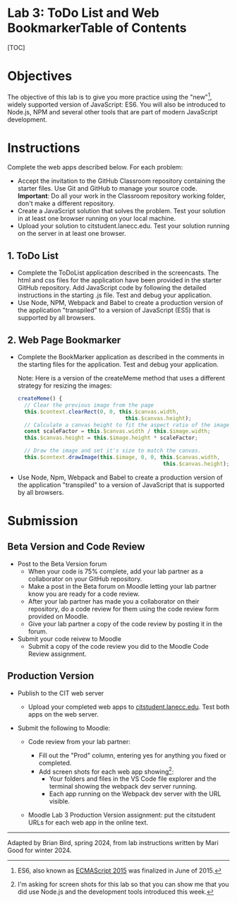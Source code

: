 <h1>Lab 3: ToDo List and Web Bookmarker</h13

<h2>Table of Contents</h2>

[TOC]

# Objectives

The objective of this lab is to give you more practice using the "new"[^1], widely supported version of JavaScript: ES6. You will also be introduced to Node.js, NPM and several other tools that are part of modern JavaScript development. 

# Instructions

Complete the web apps described below. For each problem:

- Accept the invitation to the GitHub Classroom repository containing the starter files. Use Git and GitHub to manage your source code.
  **Important**: Do all your work in the Classroom repository working folder, don't make a different repository.
- Create a JavaScript solution that solves the problem. Test your solution in at least one browser running on your local machine.
- Upload your solution to citstudent.lanecc.edu. Test your solution running on the server in at least one browser.

## 1. ToDo List

- Complete the ToDoList application described in the screencasts. The html and css files for the application have been provided in the starter GitHub repository. Add JavaScript code by following the detailed instructions in the starting .js file. Test and debug your application.
- Use Node, NPM, Webpack and Babel to create a production version of the  application "transpiled" to a version of JavaScript (ES5) that is supported by all browsers.

## 2. Web Page Bookmarker

- Complete the BookMarker application as described in the comments in the starting files for the application. Test and debug your application.

  Note: Here is a version of the createMeme method that uses a different strategy for resizing the images:
  ```javascript
  createMeme() {
    // Clear the previous image from the page
    this.$context.clearRect(0, 0, this.$canvas.width, 
                                    this.$canvas.height);
    // Calculate a canvas height to fit the aspect ratio of the image
    const scaleFactor = this.$canvas.width / this.$image.width;
    this.$canvas.height = this.$image.height * scaleFactor;
  
    // Draw the image and set it's size to match the canvas.
    this.$context.drawImage(this.$image, 0, 0, this.$canvas.width,
                                                this.$canvas.height); 
  ```

- Use Node, Npm, Webpack and Babel to create a production version of the  application "transpiled" to a version of JavaScript that is supported by all browsers.

# Submission

## Beta Version and Code Review

- Post to the Beta Version forum
  - When your code is 75% complete, add your lab partner as a collaborator on your GitHub repository.
  - Make a post in the Beta forum on Moodle letting your lab partner know you are ready for a code review.
  - After your lab partner has made you a collaborator on their repository, do a code review for them using the code review form provided on Moodle.
  - Give your lab partner a copy of the code review by posting it in the forum.
- Submit your code reivew to Moodle
  - Submit a copy of the code review you did to the Moodle Code Review assignment.

## Production Version

- Publish to the CIT web server  
  - Upload your completed web apps to [citstudent.lanecc.edu](http://citstudent.lanecc.edu).  Test both apps on the web server.  

- Submit the following to Moodle:

  - Code review from your lab partner: 
    - Fill out the "Prod" column, entering yes for anything you fixed or completed.
    - Add screen shots for each web app showing[^2]:
      - Your folders and files in the VS Code file explorer and the terminal showing the webpack dev server running.
      - Each app running on the Webpack dev server with the URL visible. 


  - Moodle Lab 3 Production Version assignment:  put the citstudent URLs for each web app in the online text.

[^1]: ES6, also known as [ECMAScript 2015](https://en.wikipedia.org/wiki/ECMAScript_version_history#6th_Edition_%E2%80%93_ECMAScript_2015) was finalized in June of 2015.

[^2]: I'm asking for screen shots for this lab so that you can show me that you did use Node.js and the development tools introduced this week.

---

Adapted by Brian Bird, spring 2024, from lab instructions written by Mari Good for winter 2024.